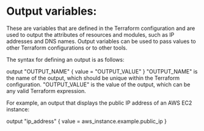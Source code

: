 
# Output variables: 

These are variables that are defined in the Terraform configuration and are used to output the attributes of resources and modules, such as IP addresses and DNS names. Output variables can be used to pass values to other Terraform configurations or to other tools.

The syntax for defining an output is as follows:

output "OUTPUT_NAME" {
  value = "OUTPUT_VALUE"
}
"OUTPUT_NAME" is the name of the output, which should be unique within the Terraform configuration.
"OUTPUT_VALUE" is the value of the output, which can be any valid Terraform expression.


For example, an output that displays the public IP address of an AWS EC2 instance:

output "ip_address" {
  value = aws_instance.example.public_ip
}
